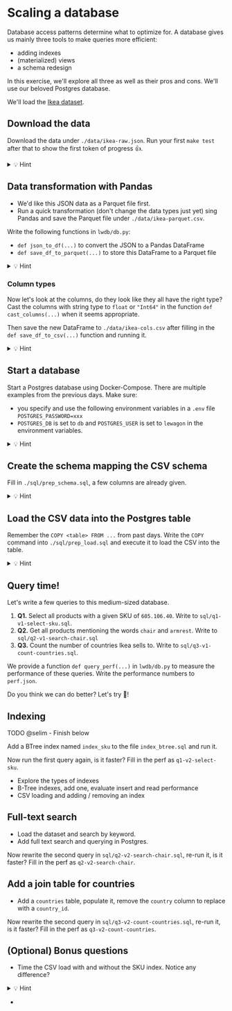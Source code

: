 # Scaling a database

Database access patterns determine what to optimize for. A database gives us mainly three tools to make queries more efficient:

- adding indexes
- (materialized) views
- a schema redesign

In this exercise, we'll explore all three as well as their pros and cons. We'll use our beloved Postgres database.

We'll load the [Ikea dataset](https://www.kaggle.com/datasets/crawlfeeds/ikea-us-products-dataset).

## Download the data

Download the data under `./data/ikea-raw.json`.
Run your first `make test` after that to show the first token of progress 👍.

<details>
  <summary markdown='span'>💡 Hint</summary>

  `wget` or `scp` from the CHEATSHEET.md
</details>

## Data transformation with Pandas

- We'd like this JSON data as a Parquet file first.
- Run a quick transformation (don't change the data types just yet) sing Pandas and save the Parquet file under `./data/ikea-parquet.csv`.

Write the following functions in `lwdb/db.py`:

- `def json_to_df(...)` to convert the JSON to a Pandas DataFrame
- `def save_df_to_parquet(...)` to store this DataFrame to a Parquet file

<details>
  <summary markdown='span'>💡 Hint</summary>

  Look at a first few lines of the JSON, in the command line do:
  ```bash
  cat ./data/ikea-raw.json | python3 -m json.tool | head -n20
  ```
</details>

### Column types

Now let's look at the columns, do they look like they all have the right type? Cast the columns with string type to `float` or `"Int64"` in the function `def cast_columns(...)` when it seems appropriate.

Then save the new DataFrame to `./data/ikea-cols.csv` after filling in the `def save_df_to_csv(...)` function and running it.

<details>
  <summary markdown='span'>💡 Hint</summary>

  You'll need a combination of `pandas.to_numeric` and `df[column].astype("Int64")`.
</details>

## Start a database

Start a Postgres database using Docker-Compose. There are multiple examples from the previous days. Make sure:

- you specify and use the following environment variables in a `.env` file `POSTGRES_PASSWORD=xxx`
- `POSTGRES_DB` is set to `db` and `POSTGRES_USER` is set to `lewagon` in the environment variables.

<details>
  <summary markdown='span'>💡 Hint</summary>

  Fill in the `.env` with `POSTGRES_PASSWORD=xxx` and have the following block in the Postgers service:

  ```yml
  environment:
  - POSTGRES_DB=db
  - POSTGRES_PASSWORD=$POSTGRES_PASSWORD
  - POSTGRES_USER=lewagon
  ```
</details>

## Create the schema mapping the CSV schema

Fill in `./sql/prep_schema.sql`, a few columns are already given.

<details>
  <summary markdown='span'>💡 Hint</summary>

  There should be as many columns in the table as there are in the CSV.
</details>

## Load the CSV data into the Postgres table

Remember the `COPY <table> FROM ...` from past days. Write the `COPY` command into `./sql/prep_load.sql` and execute it to load the CSV into the table.

<details>
  <summary markdown='span'>💡 Hint</summary>

  Don't forget that the CSV file must be accessible to the Docker container 🐳 while running! What does it imply?
</details>

## Query time!

Let's write a few queries to this medium-sized database.

1. **Q1.** Select all products with a given SKU of `605.106.40`. Write to `sql/q1-v1-select-sku.sql`.
2. **Q2.** Get all products mentioning the words `chair` and `armrest`. Write to `sql/q2-v1-search-chair.sql`
3. **Q3.** Count the number of countries Ikea sells to. Write to `sql/q3-v1-count-countries.sql`.

We provide a function `def query_perf(...)` in `lwdb/db.py` to measure the performance of these queries. Write the performance numbers to `perf.json`.

Do you think we can do better? Let's try 🐙!

## Indexing

TODO @selim - Finish below

Add a BTree index named `index_sku` to the file `index_btree.sql` and run it.

Now run the first query again, is it faster? Fill in the perf as `q1-v2-select-sku`.

- Explore the types of indexes
- B-Tree indexes, add one, evaluate insert and read performance
- CSV loading and adding / removing an index

## Full-text search

- Load the dataset and search by keyword.
- Add full text search and querying in Postgres.

Now rewrite the second query in `sql/q2-v2-search-chair.sql`, re-run it, is it faster? Fill in the perf as `q2-v2-search-chair`.

## Add a join table for countries

- Add a `countries` table, populate it, remove the `country` column to replace with a `country_id`.

Now rewrite the second query in `sql/q3-v2-count-countries.sql`, re-run it, is it faster? Fill in the perf as `q3-v2-count-countries`.

## (Optional) Bonus questions

- Time the CSV load with and without the SKU index. Notice any difference?

<details>
  <summary markdown='span'>💡 Hint</summary>

  It's good practice to first drop the index, load a large dataset, then re-apply the index if load performance is key.
</details>

- 

